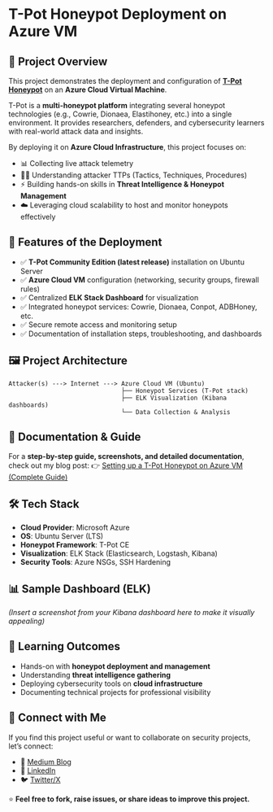 #  T-Pot Honeypot Deployment on Azure VM

## 📌 Project Overview

This project demonstrates the deployment and configuration of **[T-Pot Honeypot](https://github.com/telekom-security/tpotce)** on an **Azure Cloud Virtual Machine**.

T-Pot is a **multi-honeypot platform** integrating several honeypot technologies (e.g., Cowrie, Dionaea, Elastihoney, etc.) into a single environment. It provides researchers, defenders, and cybersecurity learners with real-world attack data and insights.

By deploying it on **Azure Cloud Infrastructure**, this project focuses on:

* 📊 Collecting live attack telemetry
* 🕵️‍♂️ Understanding attacker TTPs (Tactics, Techniques, Procedures)
* ⚡ Building hands-on skills in **Threat Intelligence & Honeypot Management**
* ☁️ Leveraging cloud scalability to host and monitor honeypots effectively


## 🚀 Features of the Deployment

* ✅ **T-Pot Community Edition (latest release)** installation on Ubuntu Server
* ✅ **Azure Cloud VM** configuration (networking, security groups, firewall rules)
* ✅ Centralized **ELK Stack Dashboard** for visualization
* ✅ Integrated honeypot services: Cowrie, Dionaea, Conpot, ADBHoney, etc.
* ✅ Secure remote access and monitoring setup
* ✅ Documentation of installation steps, troubleshooting, and dashboards


## 🖼️ Project Architecture

```
Attacker(s) ---> Internet ---> Azure Cloud VM (Ubuntu)
                               ├── Honeypot Services (T-Pot stack)
                               ├── ELK Visualization (Kibana dashboards)
                               └── Data Collection & Analysis
```


## 📖 Documentation & Guide

For a **step-by-step guide, screenshots, and detailed documentation**, check out my blog post:
👉 [Setting up a T-Pot Honeypot on Azure VM (Complete Guide)](https://medium.com/@amanthakur9889/setting-up-a-t-pot-honeypot-on-azure-vm-complete-guide-cf5b867ba6a8)



## 🛠️ Tech Stack

* **Cloud Provider**: Microsoft Azure
* **OS**: Ubuntu Server (LTS)
* **Honeypot Framework**: T-Pot CE
* **Visualization**: ELK Stack (Elasticsearch, Logstash, Kibana)
* **Security Tools**: Azure NSGs, SSH Hardening



## 📊 Sample Dashboard (ELK)

*(Insert a screenshot from your Kibana dashboard here to make it visually appealing)*



## 🎯 Learning Outcomes

* Hands-on with **honeypot deployment and management**
* Understanding **threat intelligence gathering**
* Deploying cybersecurity tools on **cloud infrastructure**
* Documenting technical projects for professional visibility



## 🤝 Connect with Me

If you find this project useful or want to collaborate on security projects, let’s connect:

* 🔗 [Medium Blog](https://medium.com/@amanthakur9889)
* 💼 [LinkedIn](https://www.linkedin.com/in/cyberamanx/)
* 🐦 [Twitter/X](https://x.com/cyberwithaman)



⭐ **Feel free to fork, raise issues, or share ideas to improve this project.**
